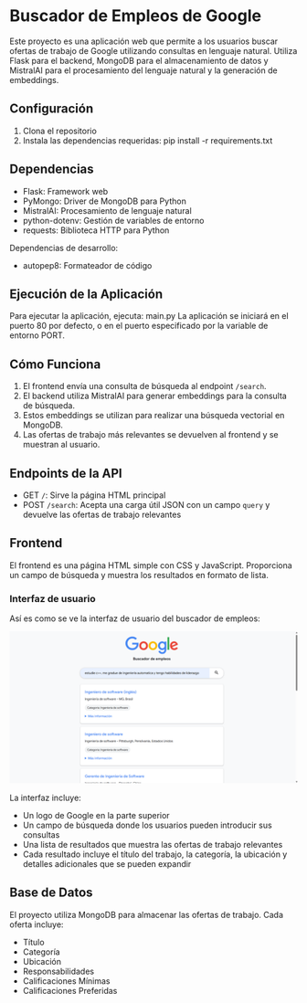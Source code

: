 # Buscador de Empleos de Google

Este proyecto es una aplicación web que permite a los usuarios buscar ofertas de trabajo de Google utilizando consultas en lenguaje natural. Utiliza Flask para el backend, MongoDB para el almacenamiento de datos y MistralAI para el procesamiento del lenguaje natural y la generación de embeddings.

## Configuración

1. Clona el repositorio
2. Instala las dependencias requeridas: pip install -r requirements.txt

## Dependencias

- Flask: Framework web
- PyMongo: Driver de MongoDB para Python
- MistralAI: Procesamiento de lenguaje natural
- python-dotenv: Gestión de variables de entorno
- requests: Biblioteca HTTP para Python

Dependencias de desarrollo:
- autopep8: Formateador de código

## Ejecución de la Aplicación

Para ejecutar la aplicación, ejecuta: main.py
La aplicación se iniciará en el puerto 80 por defecto, o en el puerto especificado por la variable de entorno PORT.

## Cómo Funciona

1. El frontend envía una consulta de búsqueda al endpoint `/search`.
2. El backend utiliza MistralAI para generar embeddings para la consulta de búsqueda.
3. Estos embeddings se utilizan para realizar una búsqueda vectorial en MongoDB.
4. Las ofertas de trabajo más relevantes se devuelven al frontend y se muestran al usuario.

## Endpoints de la API

- GET `/`: Sirve la página HTML principal
- POST `/search`: Acepta una carga útil JSON con un campo `query` y devuelve las ofertas de trabajo relevantes

## Frontend

El frontend es una página HTML simple con CSS y JavaScript. Proporciona un campo de búsqueda y muestra los resultados en formato de lista.

### Interfaz de usuario

Así es como se ve la interfaz de usuario del buscador de empleos:

![Interfaz del Buscador de Empleos](img/capturaApp.png)

La interfaz incluye:
- Un logo de Google en la parte superior
- Un campo de búsqueda donde los usuarios pueden introducir sus consultas
- Una lista de resultados que muestra las ofertas de trabajo relevantes
- Cada resultado incluye el título del trabajo, la categoría, la ubicación y detalles adicionales que se pueden expandir

## Base de Datos

El proyecto utiliza MongoDB para almacenar las ofertas de trabajo. Cada oferta incluye:

- Título
- Categoría
- Ubicación
- Responsabilidades
- Calificaciones Mínimas
- Calificaciones Preferidas
